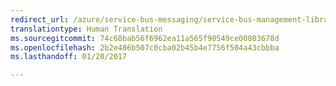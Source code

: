 ```yaml
---
redirect_url: /azure/service-bus-messaging/service-bus-management-libraries
translationtype: Human Translation
ms.sourcegitcommit: 74c68bab56f6962ea11a565f90549ce00803678d
ms.openlocfilehash: 2b2e486b507c0cba02b45b4e7756f504a43cbbba
ms.lasthandoff: 01/20/2017

---
```

